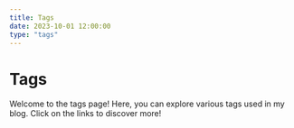 ```yaml
---
title: Tags
date: 2023-10-01 12:00:00
type: "tags"
---
```


# Tags

Welcome to the tags page! Here, you can explore various tags used in my blog. Click on the links to discover more!
